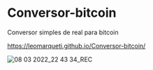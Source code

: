 # Conversor-bitcoin
Conversor simples de real para bitcoin

https://leomarqueti.github.io/Conversor-bitcoin/

![08 03 2022_22 43 34_REC](https://user-images.githubusercontent.com/94808998/157355927-6e264d57-31f2-4680-a528-0b312a4f62db.png)
